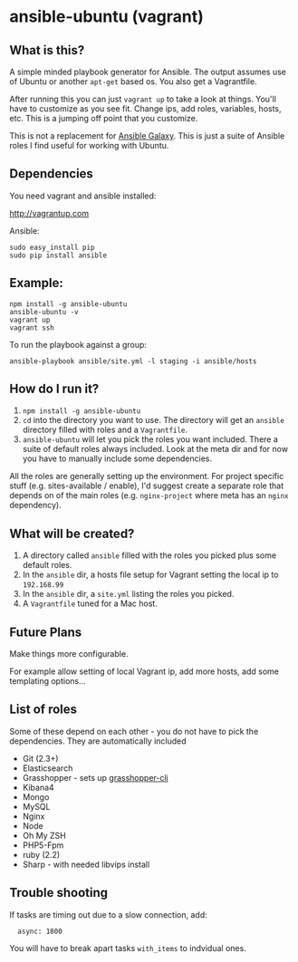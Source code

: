 # ansible-ubuntu (vagrant)

## What is this?

A simple minded playbook generator for Ansible. The output assumes use of Ubuntu or another `apt-get` based os. You also
get a Vagrantfile.

After running this you can just `vagrant up` to take a look at things. You'll have to customize as you see fit. Change ips,
add roles, variables, hosts, etc. This is a jumping off point that you customize.

This is not a replacement for [Ansible Galaxy](https://galaxy.ansible.com/). This is just a suite of Ansible roles I find useful for working with Ubuntu.

## Dependencies

You need vagrant and ansible installed:

http://vagrantup.com

Ansible:

```
sudo easy_install pip
sudo pip install ansible
```

## Example:

```shell
npm install -g ansible-ubuntu
ansible-ubuntu -v
vagrant up
vagrant ssh
```

To run the playbook against a group:

```
ansible-playbook ansible/site.yml -l staging -i ansible/hosts
```

## How do I run it?

1. `npm install -g ansible-ubuntu`
1. `cd` into the directory you want to use. The directory will get an `ansible` directory filled with roles and a `Vagrantfile`.
1. `ansible-ubuntu` will let you pick the roles you want included. There a suite of default roles always included. Look at the meta dir and for now you have to manually include some dependencies.
    
All the roles are generally setting up the environment. For project specific stuff (e.g. sites-available / enable), I'd
suggest create a separate role that depends on of the main roles (e.g. `nginx-project` where meta has an `nginx` dependency).

## What will be created?

1. A directory called `ansible` filled with the roles you picked plus some default roles.
1. In the `ansible` dir, a hosts file setup for Vagrant setting the local ip to `192.168.99`
1. In the `ansible` dir, a `site.yml` listing the roles you picked.
1. A `Vagrantfile` tuned for a Mac host.

## Future Plans

Make things more configurable.

For example allow setting of local Vagrant ip, add more hosts, add some templating options...

## List of roles

Some of these depend on each other - you do not have to pick the dependencies. They are automatically included

* Git (2.3+)
* Elasticsearch
* Grasshopper - sets up [grasshopper-cli](https://github.com/Solid-Interactive/grasshopper-cli)
* Kibana4
* Mongo
* MySQL
* Nginx
* Node
* Oh My ZSH
* PHP5-Fpm
* ruby (2.2)
* Sharp - with needed libvips install

## Trouble shooting

If tasks are timing out due to a slow connection, add:

```
  async: 1800
```

You will have to break apart tasks `with_items` to indvidual ones.
